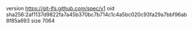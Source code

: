 version https://git-lfs.github.com/spec/v1
oid sha256:2af1137d9822fa7a45b370bc7b714c1c4a5bc020c93fa29a7bbf96ab8f85a693
size 7064
